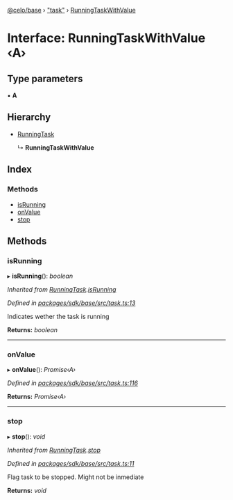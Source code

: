[@celo/base](../README.md) › ["task"](../modules/_task_.md) › [RunningTaskWithValue](_task_.runningtaskwithvalue.md)

# Interface: RunningTaskWithValue ‹**A**›

## Type parameters

▪ **A**

## Hierarchy

* [RunningTask](_task_.runningtask.md)

  ↳ **RunningTaskWithValue**

## Index

### Methods

* [isRunning](_task_.runningtaskwithvalue.md#isrunning)
* [onValue](_task_.runningtaskwithvalue.md#onvalue)
* [stop](_task_.runningtaskwithvalue.md#stop)

## Methods

###  isRunning

▸ **isRunning**(): *boolean*

*Inherited from [RunningTask](_task_.runningtask.md).[isRunning](_task_.runningtask.md#isrunning)*

*Defined in [packages/sdk/base/src/task.ts:13](https://github.com/celo-org/celo-monorepo/blob/master/packages/sdk/base/src/task.ts#L13)*

Indicates wether the task is running

**Returns:** *boolean*

___

###  onValue

▸ **onValue**(): *Promise‹A›*

*Defined in [packages/sdk/base/src/task.ts:116](https://github.com/celo-org/celo-monorepo/blob/master/packages/sdk/base/src/task.ts#L116)*

**Returns:** *Promise‹A›*

___

###  stop

▸ **stop**(): *void*

*Inherited from [RunningTask](_task_.runningtask.md).[stop](_task_.runningtask.md#stop)*

*Defined in [packages/sdk/base/src/task.ts:11](https://github.com/celo-org/celo-monorepo/blob/master/packages/sdk/base/src/task.ts#L11)*

Flag task to be stopped. Might not be inmediate

**Returns:** *void*
